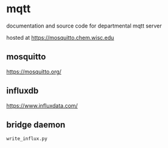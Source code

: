 # mqtt

documentation and source code for departmental mqtt server

hosted at https://mosquitto.chem.wisc.edu

## mosquitto

https://mosquitto.org/

## influxdb

https://www.influxdata.com/

## bridge daemon

`write_influx.py`

